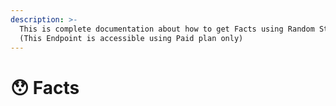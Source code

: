 ```yaml
---
description: >-
  This is complete documentation about how to get Facts using Random Stuff API
  (This Endpoint is accessible using Paid plan only)
---
```


# 😯 Facts

